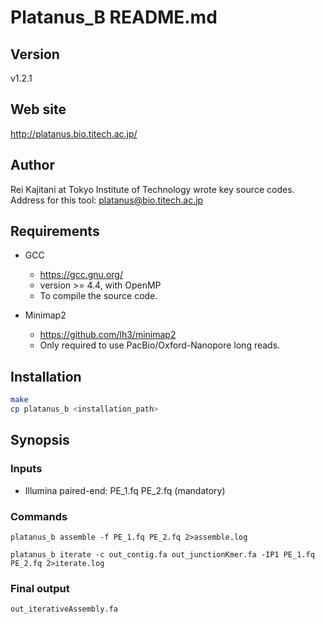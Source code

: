 # Platanus_B README.md


## Version
v1.2.1

## Web site
<http://platanus.bio.titech.ac.jp/>

## Author
Rei Kajitani at Tokyo Institute of Technology wrote key source codes.  
Address for this tool: <platanus@bio.titech.ac.jp>


## Requirements
* GCC 
    - <https://gcc.gnu.org/>
    - version >= 4.4, with OpenMP
    - To compile the source code.

* Minimap2
    - <https://github.com/lh3/minimap2>
    - Only required to use PacBio/Oxford-Nanopore long reads.
   
   
## Installation
```sh
make
cp platanus_b <installation_path>
```


## Synopsis
### Inputs
* Illumina paired-end: PE_1.fq PE_2.fq (mandatory)

### Commands
```
platanus_b assemble -f PE_1.fq PE_2.fq 2>assemble.log

platanus_b iterate -c out_contig.fa out_junctionKmer.fa -IP1 PE_1.fq PE_2.fq 2>iterate.log
```

### Final output
    out_iterativeAssembly.fa
